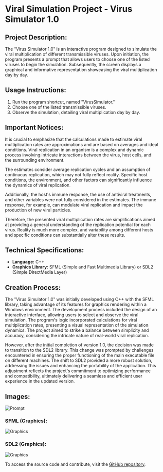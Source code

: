 # Viral Simulation Project - Virus Simulator 1.0

## Project Description:

The "Virus Simulator 1.0" is an interactive program designed to simulate the viral multiplication of different transmissible viruses. Upon initiation, the program presents a prompt that allows users to choose one of the listed viruses to begin the simulation. Subsequently, the screen displays a graphical and informative representation showcasing the viral multiplication day by day.

## Usage Instructions:

1. Run the program shortcut, named "VirusSimulator."
2. Choose one of the listed transmissible viruses.
3. Observe the simulation, detailing viral multiplication day by day.

## Important Notices:

It is crucial to emphasize that the calculations made to estimate viral multiplication rates are approximations and are based on averages and ideal conditions. Viral replication in an organism is a complex and dynamic process involving intricate interactions between the virus, host cells, and the surrounding environment.

The estimates consider average replication cycles and an assumption of continuous replication, which may not fully reflect reality. Specific host conditions, the environment, and other factors can significantly influence the dynamics of viral replication.

Additionally, the host's immune response, the use of antiviral treatments, and other variables were not fully considered in the estimates. The immune response, for example, can modulate viral replication and impact the production of new viral particles.

Therefore, the presented viral multiplication rates are simplifications aimed at providing a general understanding of the replication potential for each virus. Reality is much more complex, and variability among different hosts and specific conditions can substantially alter these results.

## Technical Specifications:

- **Language:** C++
- **Graphics Library:** SFML (Simple and Fast Multimedia Library) or SDL2 (Simple DirectMedia Layer)

## Creation Process:

The "Virus Simulator 1.0" was initially developed using C++ with the SFML library, taking advantage of its features for graphics rendering within a Windows environment. The development process included the design of an interactive interface, allowing users to select and observe the viral simulation. The program's logic incorporated calculations for viral multiplication rates, presenting a visual representation of the simulation dynamics. The project aimed to strike a balance between simplicity and accuracy, considering the intricate nature of real-world viral replication.

However, after the initial completion of version 1.0, the decision was made to transition to the SDL2 library. This change was prompted by challenges encountered in ensuring the proper functioning of the main executable file on different machines. The shift to SDL2 provided a more robust solution, addressing the issues and enhancing the portability of the application. This adjustment reflects the project's commitment to optimizing performance and compatibility, ultimately delivering a seamless and efficient user experience in the updated version.

## Images:

![Prompt](https://i.imgur.com/Ih2jrIn.png)

### SFML (Graphics):

![Graphics](https://i.imgur.com/P85vSCc.png)

### SDL2 (Graphics):

![Graphics](https://i.imgur.com/mBJuCrL.png)

To access the source code and contribute, visit the [GitHub repository](https://github.com/DevFalconsz/Virus-Simulator/tree/simulator/Project%20-%20SDL2).
